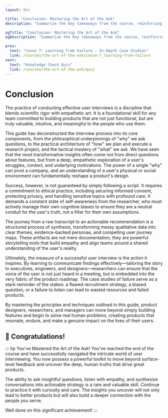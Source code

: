 ```yaml
---
layout: doc

title: "Conclusion: Mastering the Art of the Ask"
description: "Summarize the key takeaways from the course, reinforcing the importance of empathy, ethical practice, and structured synthesis in building products that solve real human problems."

ogTitle: "Conclusion: Mastering the Art of the Ask"
ogDescription: "Summarize the key takeaways from the course, reinforcing the importance of empathy, ethical practice, and structured synthesis in building products that solve real human problems."

prev:
  text: "Convo 7: Learning from Failure - In-Depth Case Studies"
  link: /courses/the-art-of-the-ask/convo-7_learning-from-failure
next:
  text: "Knowledge Check Quiz"
  link: /courses/the-art-of-the-ask/quiz
---
```

# Conclusion

The practice of conducting effective user interviews is a discipline that blends scientific rigor with empathetic art. It is a foundational skill for any team committed to building products that are not just functional, but are truly valuable, intuitive, and meaningful to the people who use them.

This guide has deconstructed the interview process into its core components, from the philosophical underpinnings of "why" we ask questions, to the practical architecture of "how" we plan and execute a research project, and the tactical mastery of "what" we ask. We have seen that the most transformative insights often come not from direct questions about features, but from a deep, empathetic exploration of a user's struggles, context, and underlying motivations. The power of a single "why" can pivot a company, and an understanding of a user's physical or social environment can fundamentally reshape a product's design.

Success, however, is not guaranteed by simply following a script. It requires a commitment to ethical practice, including securing informed consent, protecting privacy, and handling sensitive topics with profound care. It demands a constant state of self-awareness from the researcher, who must actively manage their own cognitive biases to ensure they are a neutral conduit for the user's truth, not a filter for their own assumptions.

The journey from a raw transcript to an actionable recommendation is a structured process of synthesis, transforming messy qualitative data into clear themes, evidence-backed personas, and compelling user journey maps. These artifacts are not mere documentation; they are powerful storytelling tools that build empathy and align teams around a shared understanding of the user's reality.

Ultimately, the measure of a successful user interview is the action it inspires. By learning to communicate findings effectively—tailoring the story to executives, engineers, and designers—researchers can ensure that the voice of the user is not just heard in a meeting, but is embedded into the very fabric of the product roadmap. The case studies of failure serve as a stark reminder of the stakes: a flawed recruitment strategy, a biased question, or a failure to listen can lead to wasted resources and failed products.

By mastering the principles and techniques outlined in this guide, product designers, researchers, and managers can move beyond simply building features and begin to solve real human problems, creating products that resonate, endure, and make a genuine impact on the lives of their users.

## 🎉 Congratulations!

::: tip You've Mastered the Art of the Ask!
You've reached the end of the course and have successfully navigated the intricate world of user interviewing. You now possess a powerful toolkit to move beyond surface-level feedback and uncover the deep, human truths that drive great products.

The ability to ask insightful questions, listen with empathy, and synthesize conversations into actionable strategy is a rare and valuable skill. Continue to practice it with curiosity and care. The insights you uncover will not only lead to better products but will also build a deeper connection with the people you serve.

Well done on this significant achievement!
:::
